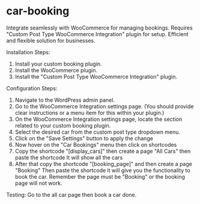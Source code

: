 # car-booking
Integrate seamlessly with WooCommerce for managing bookings. Requires "Custom Post Type WooCommerce Integration" plugin for setup. Efficient and flexible solution for businesses.

Installation Steps:

1. Install your custom booking plugin.
2. Install the WooCommerce plugin.
3. Install the "Custom Post Type WooCommerce Integration" plugin.

Configuration Steps:

1. Navigate to the WordPress admin panel.
2. Go to the WooCommerce Integration settings page. (You should provide clear instructions or a menu item for this within your plugin.)
3. On the WooCommerce Integration settings page, locate the section related to your custom booking plugin.
4. Select the desired car from the custom post type dropdown menu.
5. Click on the "Save Settings" button to apply the change
6. Now hover on the "Car Bookings" menu then click on shortcodes
7. Copy the shortcode "[display_cars]" then create a page "All Cars" then paste the shortcode It will show all the cars
8. After that copy the shortcode "[booking_page]" and then create a page "Booking" Then paste the shortcode it will give you the functionality to book the car. Remember the page must be "Booking" or the booking page will not work.

Testing: Go to the all car page then book a car done.

